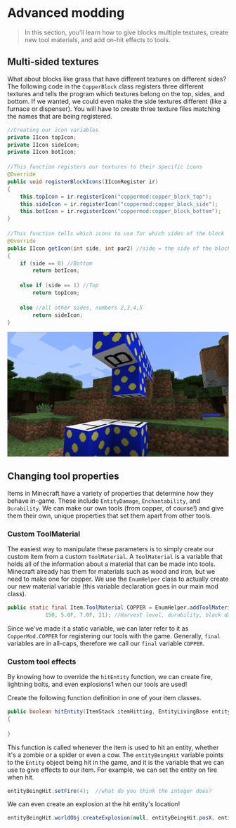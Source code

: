 # Advanced modding
>In this section, you'll learn how to give blocks multiple textures, create new tool materials, and add on-hit effects to tools.

## Multi-sided textures

What about blocks like grass that have different textures on different sides? The following code in the `CopperBlock` class registers three different textures and tells the program which textures belong on the top, sides, and bottom. If we wanted, we could even make the side textures different (like a furnace or dispenser). You will have to create three texture files matching the names that are being registered.

```java
//Creating our icon variables
private IIcon topIcon;
private IIcon sideIcon;
private IIcon botIcon;

//This function registers our textures to their specific icons
@Override
public void registerBlockIcons(IIconRegister ir)
{
    this.topIcon = ir.registerIcon("coppermod:copper_block_top");
    this.sideIcon = ir.registerIcon("coppermod:copper_block_side");
    this.botIcon = ir.registerIcon("coppermod:copper_block_bottom");
}

//This function tells which icons to use for which sides of the block
@Override
public IIcon getIcon(int side, int par2) //side = the side of the block
{
    if (side == 0) //Bottom
        return botIcon;

    else if (side == 1) //Top
        return topIcon;

    else //all other sides, numbers 2,3,4,5
        return sideIcon;
}
```

![](images/section_3/block_texture_multiple.png)

## Changing tool properties
Items in Minecraft have a variety of properties that determine how they behave in-game. These include `EntityDamage`, `Enchantability`, and `Durability`. We can make our own tools (from copper, of course!) and give them their own, unique properties that set them apart from other tools.

### Custom ToolMaterial
The easiest way to manipulate these parameters is to simply create our custom item from a custom `ToolMaterial`. A `ToolMaterial` is a variable that holds all of the information about a material that can be made into tools. Minecraft already has them for materials such as wood and iron, but we need to make one for copper. We use the `EnumHelper` class to actually create our new material variable (this variable declaration goes in our main mod class).

```java
public static final Item.ToolMaterial COPPER = EnumHelper.addToolMaterial("copperTool", 2,
            150, 5.0F, 7.0F, 21); //Harvest level, durability, block damage, entity damage, enchantability
```
Since we've made it a static variable, we can later refer to it as `CopperMod.COPPER` for registering our tools with the game. Generally, `final` variables are in all-caps, therefore we call our `final` variable `COPPER`.


### Custom tool effects
By knowing how to override the `hitEntity` function, we can create fire, lightning bolts, and even explosions1 when our tools are used!

Create the following function definition in one of your item classes.
```java
public boolean hitEntity(ItemStack itemHitting, EntityLivingBase entityBeingHit, EntityLivingBase entityHitting)
{

}
```

This function is called whenever the item is used to hit an entity, whether it's a zombie or a spider or even a cow. The `entityBeingHit` variable points to the `Entity` object being hit in the game, and it is the variable that we can use to give effects to our item. For example, we can set the entity on fire when hit.

```java
entityBeingHit.setFire(4);  //what do you think the integer does?
```

We can even create an explosion at the hit entity's location!
```java
entityBeingHit.worldObj.createExplosion(null, entityBeingHit.posX, entityBeingHit.posY, entityBeingHit.posZ, 10.0f, true);  //the float determines the radius of the explosion
```
